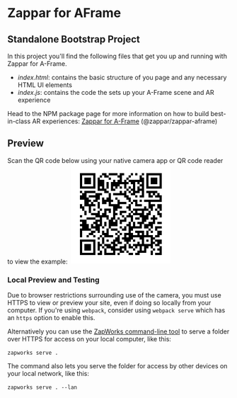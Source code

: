 # Zappar for AFrame

## Standalone Bootstrap Project

In this project you'll find the following files that get you up and running with Zappar for A-Frame.

- *index.html*: contains the basic structure of you page and any necessary HTML UI elements
- *index.js*: contains the code the sets up your A-Frame scene and AR experience

Head to the NPM package page for more information on how to build best-in-class AR experiences: [Zappar for A-Frame](https://www.npmjs.com/package/@zappar/zappar-aframe) (@zappar/zappar-aframe)

## Preview

Scan the QR code below using your native camera app or QR code reader to view the example:
​
![Preview QR Code"](preview-qr-code.png)

### Local Preview and Testing

Due to browser restrictions surrounding use of the camera, you must use HTTPS to view or preview your site, even if doing so locally from your computer. If you're using `webpack`, consider using `webpack serve` which has an `https` option to enable this.

Alternatively you can use the [ZapWorks command-line tool](https://www.npmjs.com/package/@zappar/zapworks-cli) to serve a folder over HTTPS for access on your local computer, like this:

```shell
zapworks serve .
```

The command also lets you serve the folder for access by other devices on your local network, like this:

```shell
zapworks serve . --lan
```
